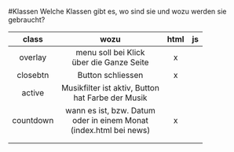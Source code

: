 #Klassen
Welche Klassen gibt es, wo sind sie und wozu 
werden sie gebraucht? 

| class        |  wozu | html           | js  |
| :-------------:|  :-------------: | :-------------: | :-----: |
| overlay    | menu soll bei Klick <br>über die Ganze Seite | x|  |
| closebtn      | Button schliessen |   x |  |
| active | Musikfilter ist aktiv, Button <br>hat Farbe der Musik |  |  |
| countdown | wann es ist, bzw. Datum <br>oder in einem Monat <br>(index.html bei news) | x |  |
|  |  |  |  |
|  |  |  |  |
